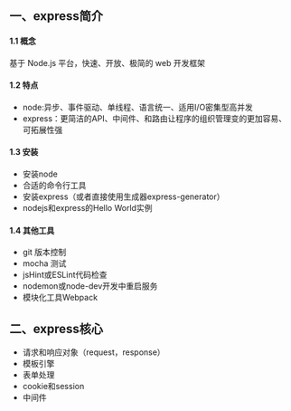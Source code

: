 <!-- - git init生成本地库
- 将node_modules添加到.gitignore
- git config --global user.name "Your_Username" git config --global user.email username@xxx.com切换用户
- git add -A
- git commit -m ""
- git remote add origin https://github.com/winnnntttter/learn-express.git
- git push -u origin master 
- npm i -g node-dev全局安装node-dev，使用node-dev xxx.js来启动-->

## 一、express简介
#### 1.1 概念
基于 Node.js 平台，快速、开放、极简的 web 开发框架
#### 1.2 特点
- node:异步、事件驱动、单线程、语言统一、适用I/O密集型高并发
- express：更简洁的API、中间件、和路由让程序的组织管理变的更加容易、可拓展性强
#### 1.3 安装
- 安装node
- 合适的命令行工具
- 安装express（或者直接使用生成器express-generator）
- nodejs和express的Hello World实例
#### 1.4 其他工具
- git 版本控制
- mocha 测试
- jsHint或ESLint代码检查
- nodemon或node-dev开发中重启服务
- 模块化工具Webpack
## 二、express核心
- 请求和响应对象（request，response）
- 模板引擎
- 表单处理
- cookie和session
- 中间件